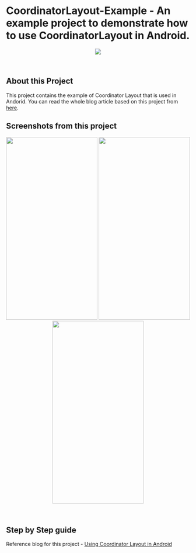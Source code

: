 # CoordinatorLayout-Example - An example project to demonstrate how to use CoordinatorLayout in Android.  

<p align="center">
    <img src="https://github.com/mishra3452/CoordinatorLayout-Example/blob/master/assets/using-coordinator-layout-in-android-banner.jpg">
</p>
<br>

## About this Project
This project contains the example of Coordinator Layout that is used in Andorid. You can read the whole blog article based on this project from [here](https://blog.mindorks.com/using-coordinator-layout-in-android).  

## Screenshots from this project

<p align="center">
  <img src="https://github.com/mishra3452/CoordinatorLayout-Example/blob/master/assets/scroll.gif" width="250" height="500">
  <img src="https://github.com/mishra3452/CoordinatorLayout-Example/blob/master/assets/enterAlways.gif" width="250" height="500">
  <img src="https://github.com/mishra3452/CoordinatorLayout-Example/blob/master/assets/enterAlwaysCollapsed.gif" width="250" height="500">
</p>
<br>

## Step by Step guide  
Reference blog for this project - [Using Coordinator Layout in Android](https://blog.mindorks.com/using-coordinator-layout-in-android)
